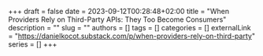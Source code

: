 +++ 
draft = false
date = 2023-09-12T00:28:48+02:00
title = "When Providers Rely on Third-Party APIs: They Too Become Consumers"
description = ""
slug = ""
authors = []
tags = []
categories = []
externalLink = "https://danielkocot.substack.com/p/when-providers-rely-on-third-party"
series = []
+++
